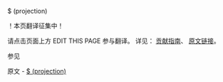  $ (projection)

 ！本页翻译征集中！

请点击页面上方 EDIT THIS PAGE 参与翻译。
详见：
[贡献指南]( https://github.com/whaleal/MongoDB-Manual-zh/blob/master/CONTRIBUTING.md )、
[原文链接](  https://docs.mongodb.com/manual/reference/operator/projection/positional/  )。

 参见

原文 - [$ (projection)]( https://docs.mongodb.com/manual/reference/operator/projection/positional/ )

